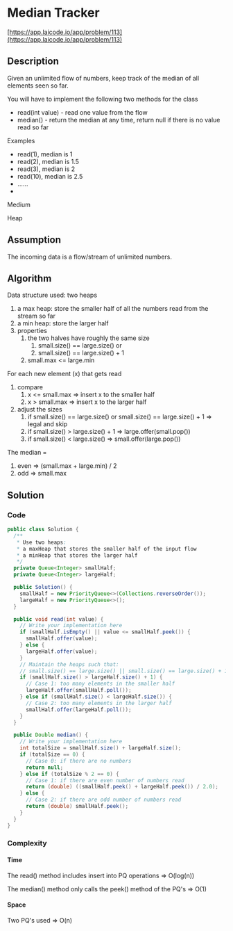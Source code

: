 <!----- Conversion time: 0.921 seconds.


Using this Markdown file:

1. Cut and paste this output into your source file.
2. See the notes and action items below regarding this conversion run.
3. Check the rendered output (headings, lists, code blocks, tables) for proper
   formatting and use a linkchecker before you publish this page.

Conversion notes:

* Docs to Markdown version 1.0β14
* Mon Jan 21 2019 19:27:24 GMT-0800 (PST)
* Source doc: https://docs.google.com/open?id=1d1RkI70HSPhcAwHJA1sl4nIRo4rQPemvbnAx3cQBobk
----->



# Median Tracker

[https://app.laicode.io/app/problem/113](https://app.laicode.io/app/problem/113)


## Description

Given an unlimited flow of numbers, keep track of the median of all elements seen so far.

You will have to implement the following two methods for the class



*   read(int value) - read one value from the flow
*   median() - return the median at any time, return null if there is no value read so far

Examples



*   read(1), median is 1
*   read(2), median is 1.5
*   read(3), median is 2
*   read(10), median is 2.5
*   ......
*

Medium

Heap


## Assumption

The incoming data is a flow/stream of unlimited numbers.


## Algorithm

Data structure used: two heaps



1.  a max heap: store the smaller half of all the numbers read from the stream so far
1.  a min heap: store the larger half
1.  properties
    1.  the two halves have roughly the same size
        1.  small.size() == large.size() or
        1.  small.size() == large.size() + 1
    1.  small.max <= large.min

For each new element (x) that gets read



1.  compare
    1.  x <= small.max ⇒ insert x to the smaller half
    1.  x > small.max ⇒ insert x to the larger half
1.  adjust the sizes
    1.  if small.size() == large.size() or small.size() == large.size() + 1 ⇒ legal and skip
    1.  if small.size() > large.size() + 1 ⇒ large.offer(small.pop())
    1.  if small.size() < large.size() ⇒ small.offer(large.pop())

The median =



1.  even ⇒ (small.max + large.min) / 2
1.  odd ⇒ small.max


## Solution


### Code


```java
public class Solution {
  /**
   * Use two heaps:
   * a maxHeap that stores the smaller half of the input flow
   * a minHeap that stores the larger half
   */
  private Queue<Integer> smallHalf;
  private Queue<Integer> largeHalf;

  public Solution() {
    smallHalf = new PriorityQueue<>(Collections.reverseOrder());
    largeHalf = new PriorityQueue<>();
  }

  public void read(int value) {
    // Write your implementation here
    if (smallHalf.isEmpty() || value <= smallHalf.peek()) {
      smallHalf.offer(value);
    } else {
      largeHalf.offer(value);
    }
    // Maintain the heaps such that:
    // small.size() == large.size() || small.size() == large.size() + 1
    if (smallHalf.size() > largeHalf.size() + 1) {
      // Case 1: too many elements in the smaller half
      largeHalf.offer(smallHalf.poll());
    } else if (smallHalf.size() < largeHalf.size()) {
      // Case 2: too many elements in the larger half
      smallHalf.offer(largeHalf.poll());
    }
  }

  public Double median() {
    // Write your implementation here
    int totalSize = smallHalf.size() + largeHalf.size();
    if (totalSize == 0) {
      // Case 0: if there are no numbers
      return null;
    } else if (totalSize % 2 == 0) {
      // Case 1: if there are even number of numbers read
      return (double) ((smallHalf.peek() + largeHalf.peek()) / 2.0);
    } else {
      // Case 2: if there are odd number of numbers read
      return (double) smallHalf.peek();
    }
  }
}
```



### Complexity


#### Time

The read() method includes insert into PQ operations ⇒ O(log(n))

The median() method only calls the peek() method of the PQ's ⇒ O(1)


#### Space

Two PQ's used ⇒ O(n)


<!-- Docs to Markdown version 1.0β14 -->
